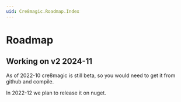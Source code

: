```yaml
---
uid: Cre8magic.Roadmap.Index
---
```


# Roadmap


## Working on v2 2024-11

As of 2022-10 cre8magic is still beta, so you would need to get it from github and compile.

In 2022-12 we plan to release it on nuget.
